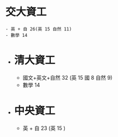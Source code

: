 # 交大資工
	- 英 + 自 26(英 15 自然 11)
	- 數學 14
- # 清大資工
	- 國文+英文+自然 32 (英 15 國 8 自然 9)
	- 數學 14
- # 中央資工
	- 英 + 自 23 (英 15 )